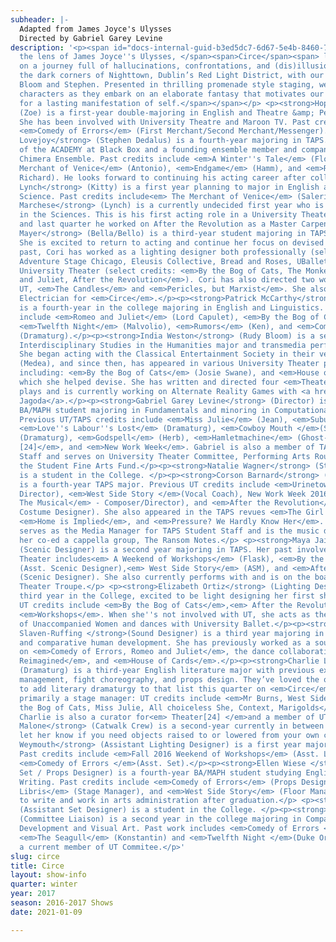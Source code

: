 ```yaml
---
subheader: |-
  Adapted from James Joyce's Ulysses
  Directed by Gabriel Garey Levine
description: '<p><span id="docs-internal-guid-b3ed5dc7-6d67-5e4b-8460-7a3a37e1c3ea"><span>Through
  the lens of James Joyce''s Ulysses, </span><span>Circe</span><span> leads the audience
  on a journey full of hallucinations, confrontations, and (dis)illusions exploring
  the dark corners of Nighttown, Dublin’s Red Light District, with our two protagonists
  Bloom and Stephen. Presented in thrilling promenade style staging, we follow the
  characters as they embark on an elaborate fantasy that motivates our own pursuit
  for a lasting manifestation of self.</span></span></p> <p><strong>Hope Gundlah</strong>
  (Zoe) is a first-year double-majoring in English and Theatre &amp; Performance Studies.
  She has been involved with University Theatre and Maroon TV. Past credits include
  <em>Comedy of Errors</em> (First Merchant/Second Merchant/Messenger).</p><p><strong>David
  Lovejoy</strong> (Stephen Dedalus) is a fourth-year majoring in TAPS. He is a graduate
  of the ACADEMY at Black Box and a founding ensemble member and company manager of
  Chimera Ensemble. Past credits include <em>A Winter''s Tale</em> (Florizel), <em>The
  Merchant of Venice</em> (Antonio), <em>Endgame</em> (Hamm), and <em>Richard II </em>(King
  Richard). He looks forward to continuing his acting career after college.</p><p><strong>Emily
  Lynch</strong> (Kitty) is a first year planning to major in English and Political
  Science. Past credits include<em> The Merchant of Venice</em> (Salerio).</p><p><strong>Nicholas
  Marchese</strong> (Lynch) is a currently undecided first year who is interested
  in the Sciences. This is his first acting role in a University Theater production,
  and last quarter he worked on After the Revolution as a Master Carpenter.</p><p><strong>Coriander
  Mayer</strong> (Bella/Bello) is a third-year student majoring in TAPS and indecision.
  She is excited to return to acting and continue her focus on devised work. In the
  past, Cori has worked as a lighting designer both professionally (select credits:
  Adventure Stage Chicago, Eleusis Collective, Bread and Roses, UBallet) and with
  University Theater (select credits: <em>By the Bog of Cats, The Monkey King, Romeo
  and Juliet, After the Revolution</em>). Cori has also directed two workshops with
  UT, <em>The Candles</em> and <em>Pericles, but Marxist</em>. She also was the Master
  Electrician for <em>Circe</em>.</p><p><strong>Patrick McCarthy</strong> (Bloom)
  is a fourth-year in the college majoring in English and Linguistics. Past credits
  include <em>Romeo and Juliet</em> (Lord Capulet), <em>By the Bog of Cats</em> (Xavier),
  <em>Twelfth Night</em> (Malvolio), <em>Rumors</em> (Ken), and <em>Comedy of Errors</em>
  (Dramaturg).</p><p><strong>India Weston</strong> (Rudy Bloom) is a second-year prospective
  Interdisciplinary Studies in the Humanities major and transmedia performance artist.
  She began acting with the Classical Entertainment Society in their version of <em>Medea</em>
  (Medea), and since then, has appeared in various University Theater productions
  including: <em>By the Bog of Cats</em> (Josie Swane), and <em>House of Cards</em>,
  which she helped devise. She has written and directed four <em>Theater[24]</em>
  plays and is currently working on Alternate Reality Games with <a href="http://patrickjagoda.com">Patrick
  Jagoda</a>.</p><p><strong>Gabriel Garey Levine</strong> (Director) is a fourth-year
  BA/MAPH student majoring in Fundamentals and minoring in Computational Neuroscience.
  Previous UT/TAPS credits include <em>Miss Julie</em> (Jean), <em>Suburbia</em> (Pony),
  <em>Love''s Labour''s Lost</em> (Dramaturg), <em>Cowboy Mouth </em>(Slim), <em>Endgame</em>
  (Dramaturg), <em>Godspell</em> (Herb), <em>Hamletmachine</em> (Ghost-Hamlet), <em>Theater
  [24]</em>, and <em>New Work Week</em>. Gabriel is also a member of TAPS Student
  Staff and serves on University Theater Committee, Performing Arts Roundtable, and
  the Student Fine Arts Fund.</p><p><strong>Natalie Wagner</strong> (Stage Manager)
  is a student in the College. </p><p><strong>Corson Barnard</strong> (Costume Designer)
  is a fourth-year TAPS major. Previous UT credits include <em>Urinetown</em> (Vocal
  Director), <em>West Side Story </em>(Vocal Coach), New Work Week 2016 (<em>GATSBY:
  The Musical</em> - Composer/Director), and <em>After the Revolution</em> (Assistant
  Costume Designer). She also appeared in the TAPS revues <em>The Girl Show</em>,
  <em>Home is Implied</em>, and <em>Pressure? We Hardly Know Her</em>. Corson also
  serves as the Media Manager for TAPS Student Staff and is the music director of
  her co-ed a cappella group, The Ransom Notes.</p> <p><strong>Maya Jain</strong>
  (Scenic Designer) is a second year majoring in TAPS. Her past involvement with University
  Theater includes<em> A Weekend of Workshops</em> (Flask), <em>By the Bog of Cats</em>
  (Asst. Scenic Designer),<em> West Side Story</em> (ASM), and <em>After the Revolution</em>
  (Scenic Designer). She also currently performs with and is on the board for Iris
  Theater Troupe.</p> <p><strong>Elizabeth Ortiz</strong> (Lighting Designer) is a
  third year in the College, excited to be light designing her first show. Former
  UT credits include <em>By the Bog of Cats</em>,<em> After the Revolution</em>, and
  <em>Workshops</em>. When she''s not involved with UT, she acts as the president
  of Unaccompanied Women and dances with University Ballet.</p><p><strong>Stephanie
  Slaven-Ruffing </strong>(Sound Designer) is a third year majoring in anthropology
  and comparative human development. She has previously worked as a sound designer
  on <em>Comedy of Errors, Romeo and Juliet</em>, the dance collaboration <em>Navarasa:
  Reimagined</em>, and <em>House of Cards</em>.</p><p><strong>Charlie Lovejoy</strong>
  (Dramaturg) is a third-year English literature major with previous experience in
  management, fight choreography, and props design. They’ve loved the opportunity
  to add literary dramaturgy to that list this quarter on <em>Circe</em>, but remain
  primarily a stage manager: UT credits include <em>Mr Burns, West Side Story, By
  the Bog of Cats, Miss Julie, All choiceless She, Context, Marigolds</em>, and <em>Amadeus</em>.
  Charlie is also a curator for<em> Theater[24] </em>and a member of UT’s Committee.</p><p><strong>Olivia
  Malone</strong> (Catwalk Crew) is a second-year currently in between majors. Please
  let her know if you need objects raised to or lowered from your own catwalk.</p><p><strong>Abby
  Weymouth</strong> (Assistant Lighting Designer) is a first year majoring in Chemistry.
  Past credits include <em>Fall 2016 Weekend of Workshops</em> (Asst. Lighting) and
  <em>Comedy of Errors </em>(Asst. Set).</p><p><strong>Ellen Wiese </strong>(Assistant
  Set / Props Designer) is a fourth-year BA/MAPH student studying English and Creative
  Writing. Past credits include <em>Comedy of Errors</em> (Props Designer), <em>Ex
  Libris</em> (Stage Manager), and <em>West Side Story</em> (Floor Manager). She hopes
  to write and work in arts administration after graduation.</p> <p><strong>Eli Harter</strong>
  (Assistant Set Designer) is a student in the College. </p><p><strong>Jacob Goodman</strong>
  (Committee Liaison) is a second year in the college majoring in Comparative Human
  Development and Visual Art. Past work includes <em>Comedy of Errors </em>(Director),
  <em>The Seagull</em> (Konstantin) and <em>Twelfth Night </em>(Duke Orsino). He is
  a current member of UT Commitee.</p>'
slug: circe
title: Circe
layout: show-info
quarter: winter
year: 2017
season: 2016-2017 Shows
date: 2021-01-09

---
```

